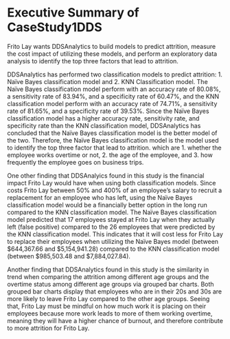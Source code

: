 # Executive Summary of CaseStudy1DDS
Frito Lay wants DDSAnalytics to build models to predict attrition, measure the cost impact of utilizing these models, and perform an exploratory data analysis to identify the top three factors that lead to attrition. 

DDSAnalytics has performed two classification models to predict attrition: 1. Naïve Bayes classification model and 2. KNN Classification model. The Naïve Bayes classification model perform with an accuracy rate of 80.08%, a sensitivity rate of 83.94%, and a specificity rate of 60.47%, and the KNN classification model perform with an accuracy rate of 74.71%, a sensitivity rate of 81.65%, and a specificity rate of 39.53%. Since the Naïve Bayes classification model has a higher accuracy rate, sensitivity rate, and specificity rate than the KNN classification model, DDSAnalytics has concluded that the Naïve Bayes classification model is the better model of the two. Therefore, the Naïve Bayes classification model is the model used to identify the top three factor that lead to attrition. which are 1. whether the employee works overtime or not, 2. the age of the employee, and 3. how frequently the employee goes on business trips.

One other finding that DDSAnalyics found in this study is the financial impact Frito Lay would have when using both classification models. Since costs Frito Lay between 50% and 400% of an employee’s salary to recruit a replacement for an employee who has left, using the Naïve Bayes classification model would be a financially better option in the long run compared to the KNN classification model. The Naïve Bayes classification model predicted that 17 employees stayed at Frito Lay when they actually left (false positive) compared to the 26 employees that were predicted by the KNN classification model. This indicates that it will cost less for Frito Lay to replace their employees when utilizing the Naïve Bayes model (between $644,367.66 and $5,154,941.28) compared to the KNN classification model (between $985,503.48 and $7,884,027.84).

Another finding that DDSAnalytics found in this study is the similarity in trend when comparing the attrition among different age groups and the overtime status among different age groups via grouped bar charts. Both grouped bar charts display that employees who are in their 20s and 30s are more likely to leave Frito Lay compared to the other age groups. Seeing that, Frito Lay must be mindful on how much work it is placing on their employees because more work leads to more of them working overtime, meaning they will have a higher chance of burnout, and therefore contribute to more attrition for Frito Lay.
